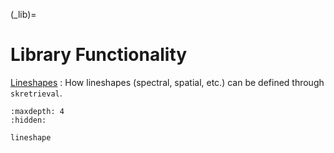 (_lib)=
# Library Functionality

[Lineshapes](lineshape.md)
: How lineshapes (spectral, spatial, etc.) can be defined through `skretrieval`.

```{toctree}
:maxdepth: 4
:hidden:

lineshape

```
